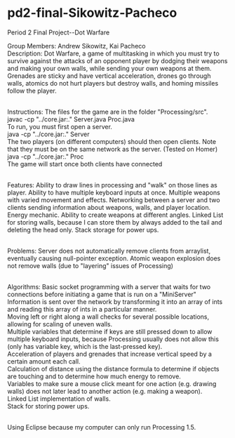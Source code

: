 pd2-final-Sikowitz-Pacheco
==========================

Period 2 Final Project--Dot Warfare

Group Members: Andrew Sikowitz, Kai Pacheco<br>
Description: Dot Warfare, a game of multitasking in which you must try to survive against the attacks of an opponent player by dodging their weapons and making your own walls, while sending your own weapons at them. Grenades are sticky and have vertical acceleration, drones go through walls, atomics do not hurt players but destroy walls, and homing missiles follow the player. <br> <br>

Instructions: The files for the game are in the folder "Processing/src".<br>
javac -cp "../core.jar:." Server.java Proc.java <br>
To run, you must first open a server. <br>
java -cp "../core.jar:." Server <br>
The two players (on different computers) should then open clients. Note that they must be on the same network as the server.  (Tested on Homer) <br>
java -cp "../core.jar:." Proc <Server IP> <br>
The game will start once both clients have connected <br> <br>

Features: Ability to draw lines in processing and "walk" on those lines as player. Ability to have multiple keyboard inputs at once. Multiple weapons with varied movement and effects. Networking between a server and two clients sending information about weapons, walls, and player location. Energy mechanic. Ability to create weapons at different angles. Linked List for storing walls, because I can store them by always added to the tail and deleting the head only. Stack storage for power ups. <br> <br>

Problems: Server does not automatically remove clients from arraylist, eventually causing null-pointer exception. Atomic weapon explosion does not remove walls (due to "layering" issues of Processing) <br> <br>

Algorithms: Basic socket programming with a server that waits for two connections before initiating a game that is run on a "MiniServer"<br>
Information is sent over the network by transforming it into an array of ints and reading this array of ints in a particular manner. <br>
Moving left or right along a wall checks for several possible locations, allowing for scaling of uneven walls. <br>
Multiple variables that determine if keys are still pressed down to allow multiple keyboard inputs, because Processing usually does not allow this (only has variable key, which is the last-pressed key). <br>
Acceleration of players and grenades that increase vertical speed by a certain amount each call. <br>
Calculation of distance using the distance formula to determine if objects are touching and to determine how much energy to remove. <br>
Variables to make sure a mouse click meant for one action (e.g. drawing walls) does not later lead to another action (e.g. making a weapon). <br>
Linked List implementation of walls. <br>
Stack for storing power ups. <br> <br>

Using Eclipse because my computer can only run Processing 1.5.
